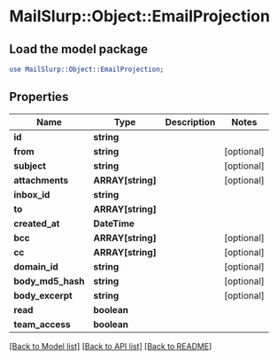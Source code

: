 # MailSlurp::Object::EmailProjection

## Load the model package
```perl
use MailSlurp::Object::EmailProjection;
```

## Properties
Name | Type | Description | Notes
------------ | ------------- | ------------- | -------------
**id** | **string** |  | 
**from** | **string** |  | [optional] 
**subject** | **string** |  | [optional] 
**attachments** | **ARRAY[string]** |  | [optional] 
**inbox_id** | **string** |  | 
**to** | **ARRAY[string]** |  | 
**created_at** | **DateTime** |  | 
**bcc** | **ARRAY[string]** |  | [optional] 
**cc** | **ARRAY[string]** |  | [optional] 
**domain_id** | **string** |  | [optional] 
**body_md5_hash** | **string** |  | [optional] 
**body_excerpt** | **string** |  | [optional] 
**read** | **boolean** |  | 
**team_access** | **boolean** |  | 

[[Back to Model list]](../README#documentation-for-models) [[Back to API list]](../README#documentation-for-api-endpoints) [[Back to README]](../README)


